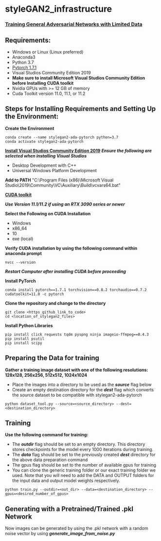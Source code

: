 # styleGAN2_infrastructure
### [Training General Adversarial Networks with Limited Data](https://arxiv.org/abs/2006.06676)

## Requirements:
- Windows or Linux (Linux preferred)
- Anaconda3
- Python 3.7
- [Pytorch 1.7.1](https://pytorch.org/get-started/previous-versions/)
- Visual Studios Community Edition 2019
- **Make sure to install Microsoft Visual Studios Community Edition before Installing CUDA toolkit**
- Nvidia GPUs with >= 12 GB of memory
- Cuda Toolkit version 11.0, 11.1, or 11.2

## Steps for Installing Requirements and Setting Up the Environment:

**Create the Environment**
```
conda create --name stylegan2-ada-pytorch python=3.7
conda activate stylegan2-ada-pytorch
```

[**Install Visual Studios Community Edition 2019**](https://visualstudio.microsoft.com/vs/)
***Ensure the following are selected when installing Visual Studios***
- Desktop Development with C++
- Universal Windows Platform Development

**Add to PATH** "C:\Program Files (x86)\Microsoft Visual Studio\2019\Community\VC\Auxiliary\Build\vcvars64.bat"

[**CUDA toolkit**](https://developer.nvidia.com/cuda-toolkit-archive) 

***Use Version 11.1/11.2 if using an RTX 3090 series or newer***

**Select the Following on CUDA Installation**
- Windows
- x86_64
- 10
- exe (local)

**Verify CUDA installation by using the following command within anaconda prompt**
```
nvcc --version
```

***Restart Computer after installing CUDA before proceeding***

**Install PyTorch**
```
conda install pytorch==1.7.1 torchvision==0.8.2 torchaudio==0.7.2 cudatoolkit=11.0 -c pytorch
```

**Clone the repository and change to the directory**
```
git clone <https_github_link_to_code>
cd <location_of_stylegan2_files>
```

**Install Python Libraries**
```
pip install click requests tqdm pyspng ninja imageio-ffmpeg==0.4.3
pip install psutil
pip install scipy
```

## Preparing the Data for training

**Gather a training image dataset with one of the following resolutions: 128x128, 256x256, 512x512, 1024x1024**
- Place the images into a directory to be used as the ***source*** flag below
- Create an empty destination directory for the ***dest*** flag which converts the source dataset to be compatible
  with stylegan2-ada-pytorch
```
python dataset_tool.py --source=<source_directory> --dest=<destination_directory>
```

## Training

**Use the following command for training:**
- The ***outdir*** flag should be set to an empty directory. This directory stores checkpoints for the model every 1000 iterations during training.
- The ***data*** flag should be set to the previously created ***dest*** directory for the above data preparation command
- The gpus flag should be set to the number of available gpus for training
- You can clone the generic training folder or our exact training folder we used. Note that you will need to add the DATA and OUTPUT folders for the input data and output model weights respectively. 
```
python train.py --outdir=<out_dir> --data=<destination_directory> --gpus=<desired_number_of_gpus>
```

## Generating with a Pretrained/Trained .pkl Network

Now images can be generated by using the .pkl network with a random noise vector by using ***generate_image_from_noise.py***

